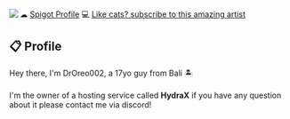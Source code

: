 <a href="https://discord.com/users/335988287913066498"><img align="left" src="https://lanyard-profile-readme.vercel.app/api/335988287913066498?bg=23283d&borderRadius=8px"/></a>

☁ <a href="https://www.spigotmc.org/members/droreo002.416123/">Spigot Profile</a>
💻 <a href="https://karyakarsa.com/kamvret/" class="padding-left: 2em;">Like cats? subscribe to this amazing artist</a>

## 📋 Profile

Hey there, I'm DrOreo002, a 17yo guy from Bali 🏝 <br/><br/>I'm the owner of a hosting service called **HydraX** if you have any question about it please contact me via discord!
